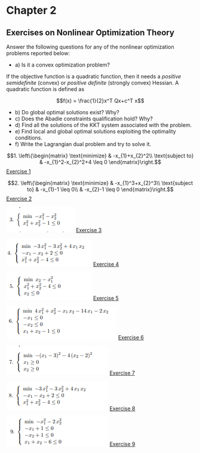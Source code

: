 # Chapter 2

## Exercises on Nonlinear Optimization Theory

Answer the following questions for any of the nonlinear optimization problems reported below:

* a) Is it a convex optimization problem?

If the objective function is a quadratic function, then it needs a *positive semidefinite* (convex) or *positive definite* (strongly convex) Hessian. A quadratic function is defined as

$$f(x) = \frac{1}{2}x^T Qx+c^T x$$

* b) Do global optimal solutions exist? Why?
* c) Does the Abadie constraints qualification hold? Why?
* d) Find all the solutions of the KKT system associated with the problem.
* e) Find local and global optimal solutions exploiting the optimality conditions.
* f) Write the Lagrangian dual problem and try to solve it.


$$1. \left\{\begin{matrix} \text{minimize} & -x_{1}+x_{2}^2\\ \text{subject to} & -x_{1}^2-x_{2}^2+4 \leq 0 \end{matrix}\right.$$
[Exercise 1](Chapter_1_1.pdf)

$$2. \left\{\begin{matrix}
 \text{minimize} & -x_{1}^3+x_{2}^3\\ 
 \text{subject to} & -x_{1}-1 \leq 0\\
  & -x_{2}-1 \leq 0
\end{matrix}\right.$$
[Exercise 2](Chapter_1_2.pdf)

![Index](img/3.png)
[Exercise 3](Chapter_1_3.pdf)

![Index](img/4.png)
[Exercise 4](Chapter_1_4.pdf)

![Index](img/5.png)
[Exercise 5](Chapter_1_5.pdf)

![Index](img/6.png)
[Exercise 6](Chapter_1_6.pdf)

![Index](img/7.png)
[Exercise 7](Chapter_1_7.pdf)

![Index](img/8.png)
[Exercise 8](Chapter_1_8.pdf)

![Index](img/9.png)
[Exercise 9](Chapter_1_9.pdf)